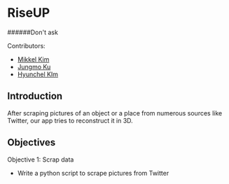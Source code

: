 # RiseUP

######Don't ask

Contributors:

 * [Mikkel Kim](https://github.com/MikkelKim)
 * [Jungmo Ku](https://github.com/suhojm)
 * [Hyunchel KIm](https://github.com/hyunchel)

## Introduction

After scraping pictures of an object or a place from numerous sources like Twitter, our app tries to reconstruct it in 3D.

## Objectives

Objective 1: Scrap data

 * Write a python script to scrape pictures from Twitter

